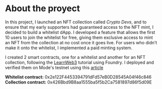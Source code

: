 # About the proyect

In this project, I launched an NFT collection called _Crypto Devs_, and to ensure that my early supporters had guaranteed access to the NFT mint, I decided to build a whitelist dApp. I developed a feature that allows the first 10 users to join the whitelist for free, giving them exclusive access to mint an NFT from the collection at no cost once it goes live. For users who didn’t make it onto the whitelist, I implemented a paid minting system.


I created 2 smart contracts, one for a whitelist and another for an NFT collection, following the [LearnWeb3](https://learnweb3.io/degrees/ethereum-developer-degree/sophomore/build-an-nft-collection-with-a-whitelist-using-foundry-and-solidity/) tutorial using Foundry. I deployed and verified them on Mode's testnet using this [article](https://dev.to/modenetwork/how-to-deploy-and-verify-a-smart-contract-on-modes-blockchain-using-foundry-2p5n)

**Whitelist contract:**  0x2e122F4453394791dFd57eB0D28545A04f46c846
**Collection contract:** 0x426Bbd9B8aa1555ba5f5b2Ca7581897d86f5d09E